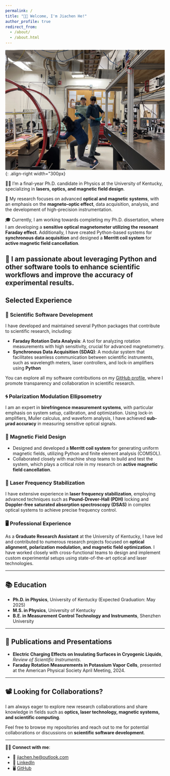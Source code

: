 ```yaml
---
permalink: /
title: "👋🏼 Welcome, I'm Jiachen He!"
author_profile: true
redirect_from: 
  - /about/
  - /about.html
---
```


![Faraday Lab](/images/20240725_FaradayLab.jpg){: .align-right width="300px}

👨‍💻 I’m a final-year Ph.D. candidate in Physics at the University of Kentucky, specializing in **lasers, optics, and magnetic field design**.

🔬 My research focuses on advanced **optical and magnetic systems**, with an emphasis on the **magneto-optic effect**, data acquisition, analysis, and the development of high-precision instrumentation.

🎓 Currently, I am working towards completing my Ph.D. dissertation, where I am developing a **sensitive optical magnetometer utilizing the resonant Faraday effect**. Additionally, I have created Python-based systems for **synchronous data acquisition** and designed a **Merritt coil system** for **active magnetic field cancellation**.

🎯 I am passionate about leveraging **Python** and other software tools to enhance scientific workflows and improve the accuracy of experimental results.
---

## Selected Experience

### 🔧 **Scientific Software Development**
I have developed and maintained several Python packages that contribute to scientific research, including:
- **Faraday Rotation Data Analysis**: A tool for analyzing rotation measurements with high sensitivity, crucial for advanced magnetometry.
- **Synchronous Data Acquisition (SDAQ)**: A modular system that facilitates seamless communication between scientific instruments, such as wavelength meters, laser controllers, and lock-in amplifiers using **Python**

You can explore all my software contributions on my [GitHub profile](https://github.com/jhe274), where I promote transparency and collaboration in scientific research.

### 🌀 **Polarization Modulation Ellipsometry**
I am an expert in **birefringence measurement systems**, with particular emphasis on system setup, calibration, and optimization. Using lock-in amplifiers, Muller calculus, and waveform analysis, I have achieved **sub-μrad accuracy** in measuring sensitive optical signals.

### 🧲 **Magnetic Field Design**
- Designed and developed a **Merritt coil system** for generating uniform magnetic fields, utilizing Python and finite element analysis (COMSOL).
- Collaborated closely with machine shop teams to build and test the system, which plays a critical role in my research on **active magnetic field cancellation**.

### 🔦 **Laser Frequency Stabilization**
I have extensive experience in **laser frequency stabilization**, employing advanced techniques such as **Pound-Drever-Hall (PDH)** locking and **Doppler-free saturated absorption spectroscopy (DSAS)** in complex optical systems to achieve precise frequency control.

### 🖥️ **Professional Experience**
As a **Graduate Research Assistant** at the University of Kentucky, I have led and contributed to numerous research projects focused on **optical alignment, polarization modulation, and magnetic field optimization**. I have worked closely with cross-functional teams to design and implement custom experimental setups using state-of-the-art optical and laser technologies.

---

## 📚 **Education**
- **Ph.D. in Physics**, University of Kentucky (Expected Graduation: May 2025)
- **M.S. in Physics**, University of Kentucky
- **B.E. in Measurement Control Technology and Instruments**, Shenzhen University

---

## 📜 **Publications and Presentations**
- **Electric Charging Effects on Insulating Surfaces in Cryogenic Liquids**, *Review of Scientific Instruments*.
- **Faraday Rotation Measurements in Potassium Vapor Cells**, presented at the American Physical Society April Meeting, 2024.

---

## 📽️ **Looking for Collaborations?**
I am always eager to explore new research collaborations and share knowledge in fields such as **optics, laser technology, magnetic systems, and scientific computing**.

Feel free to browse my repositories and reach out to me for potential collaborations or discussions on **scientific software development**.

---

👨‍💻 **Connect with me**:
- 📧 [jiachen.he@outlook.com](mailto:jiachen.he@outlook.com)
- 🔗 [LinkedIn](https://www.linkedin.com/in/jiachen-he-370558267/)
- 🖥️ [GitHub](https://github.com/jhe274)
